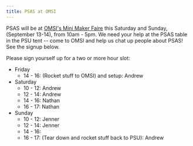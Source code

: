 ```yaml
---
title: PSAS at OMSI
---
```


PSAS will be at [OMSI's Mini Maker Faire](https://www.omsi.edu/maker-faire-pdx) this Saturday and Sunday, (September 13-14), from 10am - 5pm. We need your help at the PSAS table in the PSU tent -- come to OMSI and help us chat up people about PSAS! See the signup below.




Please sign yourself up for a two or more hour slot:

- Friday
    - 14 - 16: (Rocket stuff to OMSI) and setup: Andrew
- Saturday
    - 10 - 12: Andrew
    - 12 - 14: Andrew
    - 14 - 16: Nathan
    - 16 - 17: Nathan
- Sunday
    - 10 - 12: Jenner
    - 12 - 14: Jenner
    - 14 - 16:
    - 16 - 17: (Tear down and rocket stuff back to PSU): Andrew

